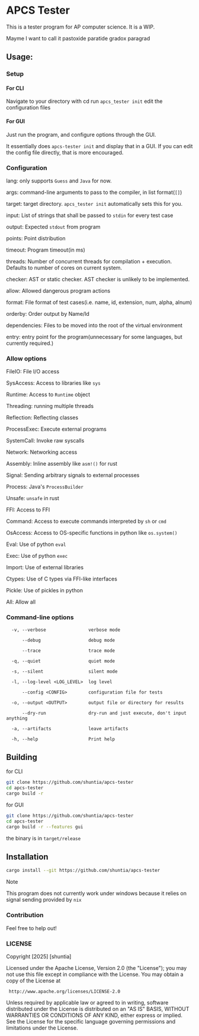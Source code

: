 # APCS Tester

This is a tester program for AP computer science. It is a WIP.

Mayme I want to call it pastoxide
paratide
gradox
paragrad

## Usage:

### Setup

#### For CLI

Navigate to your directory with cd
run `apcs_tester init`
edit the configuration files

#### For GUI

Just run the program, and configure options through the GUI.

It essentially does `apcs-tester init` and display that in a GUI. If you can edit the config file directly, that is more encouraged.

### Configuration

lang: only supports `Guess` and `Java` for now.

args: command-line arguments to pass to the compiler, in list format(`[]`)

target: target directory. `apcs_tester init` automatically sets this for you.

input: List of strings that shall be passed to `stdin` for every test case

output: Expected `stdout` from program

points: Point distribution

timeout: Program timeout(in ms)

threads: Number of concurrent threads for compilation + execution. Defaults to number of cores on current system.

checker: AST or static checker. AST checker is unlikely to be implemented.

allow: Allowed dangerous program actions

format: File format of test cases(i.e. name, id, extension, num, alpha, alnum)

orderby: Order output by Name/Id

dependencies: Files to be moved into the root of the virtual environment

entry: entry point for the program(unnecessary for some languages, but currently required.)

### Allow options

FileIO: File I/O access

SysAccess: Access to libraries like `sys`

Runtime: Access to `Runtime` object

Threading: running multiple threads

Reflection: Reflecting classes

ProcessExec: Execute external programs

SystemCall: Invoke raw syscalls

Network: Networking access

Assembly: Inline assembly like `asm!()` for rust

Signal: Sending arbitrary signals to external processes

Process: Java's `ProcessBuilder`

Unsafe: `unsafe` in rust

FFI: Access to FFI

Command: Access to execute commands interpreted by `sh` or `cmd`

OsAccess: Access to OS-specific functions in python like `os.system()`

Eval: Use of python `eval`

Exec: Use of python `exec`

Import: Use of external libraries

Ctypes: Use of C types via FFI-like interfaces

Pickle: Use of pickles in python

All: Allow all


### Command-line options

```
  -v, --verbose                verbose mode

      --debug                  debug mode

      --trace                  trace mode

  -q, --quiet                  quiet mode

  -s, --silent                 silent mode

  -l, --log-level <LOG_LEVEL>  log level

      --config <CONFIG>        configuration file for tests

  -o, --output <OUTPUT>        output file or directory for results

      --dry-run                dry-run and just execute, don't input anything

  -a, --artifacts              leave artifacts

  -h, --help                   Print help
```

## Building

for CLI

```bash
git clone https://github.com/shuntia/apcs-tester
cd apcs-tester
cargo build -r
```

for GUI
```bash
git clone https://github.com/shuntia/apcs-tester
cd apcs-tester
cargo build -r --features gui
```

the binary is in `target/release`

## Installation

```bash
cargo install --git https://github.com/shuntia/apcs-tester
```

> [!NOTE]
> This program does not currently work under windows because it relies on signal sending provided by `nix`

### Contribution

Feel free to help out!

### LICENSE

   Copyright [2025] [shuntia]

   Licensed under the Apache License, Version 2.0 (the "License");
   you may not use this file except in compliance with the License.
   You may obtain a copy of the License at

     http://www.apache.org/licenses/LICENSE-2.0

   Unless required by applicable law or agreed to in writing, software
   distributed under the License is distributed on an "AS IS" BASIS,
   WITHOUT WARRANTIES OR CONDITIONS OF ANY KIND, either express or implied.
   See the License for the specific language governing permissions and
   limitations under the License.

